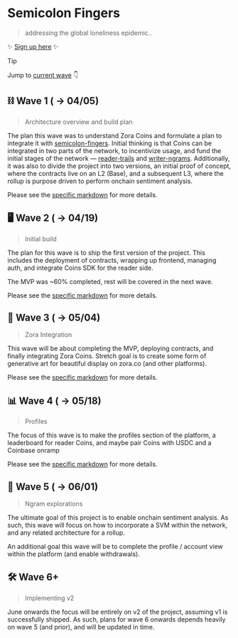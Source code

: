 # Semicolon Fingers
> addressing the global loneliness epidemic..

:sparkles: [Sign up here](https://semicolonfingers.com) :sparkles:

> [!TIP]
> Jump to [current wave](#bar_chart-wave-4----0518) :point_down:

## :chains: Wave 1 ( -> 04/05) 
> Architecture overview and build plan

The plan this wave was to understand Zora Coins and formulate a plan to integrate it with 
[semicolon-fingers](https://github.com/sliver-labs/semicolon-fingers). Initial thinking is that 
Coins can be integrated in two parts of the network, to incentivize usage, and fund the initial
stages of the network — [reader-trails](./waves/wave01.md#reader-trails) and 
[writer-ngrams](./waves/wave01.md#writer-ngrams). Additionally, it was also to divide the project
into two versions, an initial proof of concept, where the contracts live on an L2 (Base), and a 
subsequent L3, where the rollup is purpose driven to perform onchain sentiment analysis.

Please see the [specific markdown](./waves/wave01.md) for more details.

## :desktop_computer: Wave 2 ( -> 04/19)
> Initial build

The plan for this wave is to ship the first version of the project. This includes the deployment
of contracts, wrapping up frontend, managing auth, and integrate Coins SDK for the reader side. 

The MVP was ~60% completed, rest will be covered in the next wave.

Please see the [specific markdown](./waves/wave02.md) for more details.

## :footprints: Wave 3 ( -> 05/04)
> Zora Integration

This wave will be about completing the MVP, deploying contracts, and finally integrating Zora 
Coins. Stretch goal is to create some form of generative art for beautiful display on zora.co 
(and other platforms).

Please see the [specific markdown](./waves/wave03.md) for more details.

## :bar_chart: Wave 4 ( -> 05/18)
> Profiles

The focus of this wave is to make the profiles section of the platform, a leaderboard for reader 
Coins, and maybe pair Coins with USDC and a Coinbase onramp

Please see the [specific markdown](./waves/wave04.md) for more details.

## :robot: Wave 5 ( -> 06/01)
> Ngram explorations

The ultimate goal of this project is to enable onchain sentiment analysis. As such, this wave will
focus on how to incorporate a SVM within the network, and any related architecture for a rollup.

An additional goal this wave will be to complete the profile / account view within the platform
(and enable withdrawals).

## :hammer_and_wrench: Wave 6+ 
> Implementing v2

June onwards the focus will be entirely on v2 of the project, assuming v1 is successfully shipped.
As such, plans for wave 6 onwards depends heavily on wave 5 (and prior), and will be updated in
time.


<!-- ## Wave 6 ( -> 06/14) -->
<!-- >  -->

<!-- ## Wave 7 ( -> 06/28) -->
<!-- >  -->

<!-- ## Wave 8 ( -> 07/12) -->
<!-- >  -->